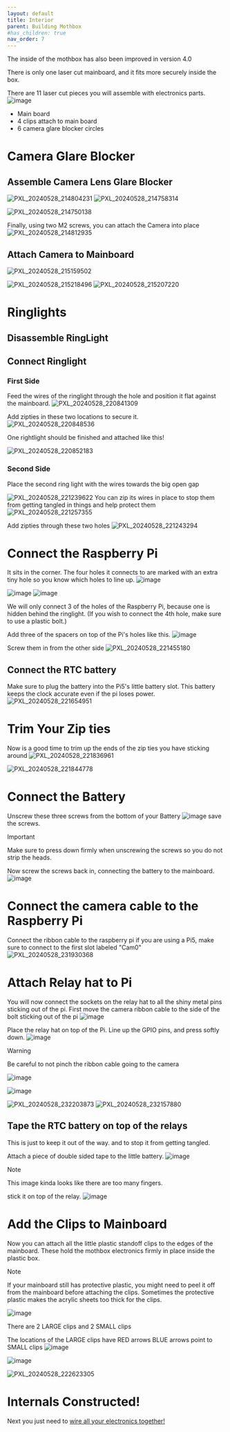```yaml
---
layout: default
title: Interior
parent: Building Mothbox
#has_children: true
nav_order: 7
---
```


The inside of the mothbox has also been improved in version 4.0

There is only one laser cut mainboard, and it fits more securely inside the box.

There are 11 laser cut pieces you will assemble with electronics parts.
![image](https://github.com/Digital-Naturalism-Laboratories/Mothbox/assets/742627/883f6db1-aa59-4cb9-9e27-78b6f542c146)

* Main board
* 4 clips attach to main board
* 6 camera glare blocker circles

# Camera Glare Blocker

## Assemble Camera Lens Glare Blocker

![PXL_20240528_214804231](https://github.com/Digital-Naturalism-Laboratories/Mothbox/assets/742627/885e2b93-387a-4b99-97db-643c3f4a1909)
![PXL_20240528_214758314](https://github.com/Digital-Naturalism-Laboratories/Mothbox/assets/742627/b44d4001-3a20-4970-92cd-68133f908384)

![PXL_20240528_214750138](https://github.com/Digital-Naturalism-Laboratories/Mothbox/assets/742627/f74b7170-a7b1-42f2-93e7-60995fc66354)

Finally, using two M2 screws, you can attach the Camera into place 
![PXL_20240528_214812935](https://github.com/Digital-Naturalism-Laboratories/Mothbox/assets/742627/89230aff-adc9-4328-8fb4-aac0a06448c6)


## Attach Camera to Mainboard

![PXL_20240528_215159502](https://github.com/Digital-Naturalism-Laboratories/Mothbox/assets/742627/602bb1a6-52e2-4492-9d3d-9cbed59656d9)

![PXL_20240528_215218496](https://github.com/Digital-Naturalism-Laboratories/Mothbox/assets/742627/78121c28-dd95-473a-9bdc-4e2f1634b0f7)
![PXL_20240528_215207220](https://github.com/Digital-Naturalism-Laboratories/Mothbox/assets/742627/8e654101-e517-492b-99b2-0abe002b68f2)

# Ringlights

## Disassemble RingLight

## Connect Ringlight

### First Side
Feed the wires of the ringlight through the hole and position it flat against the mainboard.
![PXL_20240528_220841309](https://github.com/Digital-Naturalism-Laboratories/Mothbox/assets/742627/4f6cf390-ff8e-4120-af89-6f4546f5224c)

Add zipties in these two locations to secure it.
![PXL_20240528_220848536](https://github.com/Digital-Naturalism-Laboratories/Mothbox/assets/742627/7361216e-7226-4c31-bc23-418397c1125e)

One rightlight should be finished and attached like this!


![PXL_20240528_220852183](https://github.com/Digital-Naturalism-Laboratories/Mothbox/assets/742627/abac79cb-3ceb-478f-b910-7bbc837a81e8)

### Second Side
Place the second ring light with the wires towards the big open gap

![PXL_20240528_221239622](https://github.com/Digital-Naturalism-Laboratories/Mothbox/assets/742627/2f16ea18-048b-4787-a625-1ef429a1bd6d)
You can zip its wires in place to stop them from getting tangled in things and help protect them
![PXL_20240528_221257355](https://github.com/Digital-Naturalism-Laboratories/Mothbox/assets/742627/92ea5c0a-3e20-48d7-a837-731dcb4ba20e)

Add zipties through these two holes
![PXL_20240528_221243294](https://github.com/Digital-Naturalism-Laboratories/Mothbox/assets/742627/b241f36d-b417-4dda-8d66-3a8db11dbfd6)


# Connect the Raspberry Pi
It sits in the corner. The four holes it connects to are marked with an extra tiny hole so you know which holes to line up.
![image](https://github.com/Digital-Naturalism-Laboratories/Mothbox/assets/742627/b8fccf42-da9d-4776-9406-c5989ae9c8a8)

![image](https://github.com/Digital-Naturalism-Laboratories/Mothbox/assets/742627/bc582088-5682-4764-ad5f-4dd90c205dc5)
![image](https://github.com/Digital-Naturalism-Laboratories/Mothbox/assets/742627/fffef7b3-921b-49cc-8629-786a10ecbf41)


We will only connect 3 of the holes of the Raspberry Pi, because one is hidden behind the ringlight. (If you wish to connect the 4th hole, make sure to use a plastic bolt.)


Add three of the spacers on top of the Pi's holes like this.
![image](https://github.com/Digital-Naturalism-Laboratories/Mothbox/assets/742627/05b1540c-ab99-4aa9-9acb-91b6bbcc82f7)

Screw them in from the other side
![PXL_20240528_221455180](https://github.com/Digital-Naturalism-Laboratories/Mothbox/assets/742627/1eea97a5-2d5c-49d1-970c-071a9e4d9f7c)

## Connect the RTC battery
Make sure to plug the battery into the Pi5's little battery slot. This battery keeps the clock accurate even if the pi loses power.
![PXL_20240528_221654951](https://github.com/Digital-Naturalism-Laboratories/Mothbox/assets/742627/7b368f8d-57c8-43cb-b7c4-463ab8504b19)


# Trim Your Zip ties
Now is a good time to trim up the ends of the zip ties you have sticking around
![PXL_20240528_221836961](https://github.com/Digital-Naturalism-Laboratories/Mothbox/assets/742627/b8328173-9122-4dd3-b99b-1df50e9d9fef)

![PXL_20240528_221844778](https://github.com/Digital-Naturalism-Laboratories/Mothbox/assets/742627/064be564-d7e5-4d0b-a572-92959821fdf0)

# Connect the Battery

Unscrew these three screws from the bottom of your Battery
![image](https://github.com/Digital-Naturalism-Laboratories/Mothbox/assets/742627/a54fb25a-e785-4e21-a92b-25b139c71ca9)
save the screws.
> [!IMPORTANT]  
> Make sure to press down firmly when unscrewing the screws so you do not strip the heads.

Now screw the screws back in, connecting the battery to the mainboard.
![image](https://github.com/user-attachments/assets/9d443341-2b62-4a2f-be2c-140cb7a30071)

# Connect the camera cable to the Raspberry Pi
Connect the ribbon cable to the raspberry pi
if you are using a Pi5, make sure to connect to the first slot labeled "Cam0"
![PXL_20240528_231930368](https://github.com/Digital-Naturalism-Laboratories/Mothbox/assets/742627/f4a7a9ed-f9fc-4d4a-a23b-6be467ee18d4)

# Attach Relay hat to Pi
You will now connect the sockets on the relay hat to all the shiny metal pins sticking out of the pi.
First move the camera ribbon cable to the side of the bolt sticking out of the pi
![image](https://github.com/user-attachments/assets/8f082ca1-ee8c-4688-bc48-480ec85297f6)

Place the relay hat on top of the Pi. Line up the GPIO pins, and press softly down.
![image](https://github.com/user-attachments/assets/7de25d12-9dfd-4662-9fbb-b311f2383b07)

> [!WARNING]  
> Be careful to not pinch the ribbon cable going to the camera
 
![image](https://github.com/Digital-Naturalism-Laboratories/Mothbox/assets/742627/1f5279fc-eac0-405d-94f5-5e2c0c5b5452)

![image](https://github.com/user-attachments/assets/25b1946b-7199-40fa-9a8a-1135d0a3c0fd)


![PXL_20240528_232203873](https://github.com/Digital-Naturalism-Laboratories/Mothbox/assets/742627/12e258b0-b87f-45e9-a33e-db4c4d5466ff)
![PXL_20240528_232157880](https://github.com/Digital-Naturalism-Laboratories/Mothbox/assets/742627/b109ecf8-15d7-4353-881d-2379ee54c4f4)


## Tape the RTC battery on top of the relays

This is just to keep it out of the way. and to stop it from getting tangled.

Attach a piece of double sided tape to the little battery.
![image](https://github.com/user-attachments/assets/77edf203-c352-4862-b33e-d91cd66cfc32)
> [!NOTE]  
> This image kinda looks like there are too many fingers.

stick it on top of the relay.
![image](https://github.com/user-attachments/assets/b669fba1-ea48-4d0b-b80c-711225a3045b)



# Add the Clips to Mainboard
Now you can attach all the little plastic standoff clips to the edges of the mainboard. These hold the mothbox electronics firmly in place inside the plastic box.
> [!NOTE]  
> If your mainboard still has protective plastic, you might need to peel it off from the mainboard before attaching the clips. Sometimes the protective plastic makes the acrylic sheets too thick for the clips.

![image](https://github.com/user-attachments/assets/8d70328f-8d61-4bc9-8903-00d8cb5a583f)

There are 2 LARGE clips and 2 SMALL clips

The locations of the LARGE clips have RED arrows 
BLUE arrows point to SMALL clips
![image](https://github.com/user-attachments/assets/5375f3c6-1564-45a6-8d23-fdfe0249dbe3)


![image](https://github.com/user-attachments/assets/ef525765-24d1-422e-b7c4-e1c1d46a2afe)


![PXL_20240528_222623305](https://github.com/Digital-Naturalism-Laboratories/Mothbox/assets/742627/08c951be-c403-4b7e-a8e8-cc931cdb81f3)




# Internals Constructed!
Next you just need to [wire all your electronics together!](https://digital-naturalism-laboratories.github.io/Mothbox/docs/building/wiring/)

